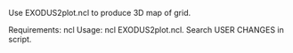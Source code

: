 Use EXODUS2plot.ncl to produce 3D map of grid.

Requirements: ncl
Usage: ncl EXODUS2plot.ncl. Search USER CHANGES in script.

